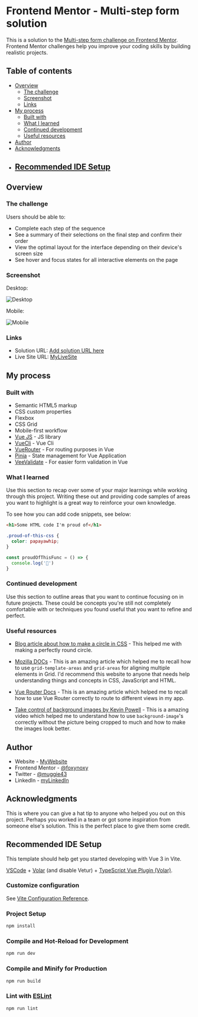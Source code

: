 # Frontend Mentor - Multi-step form solution

This is a solution to the [Multi-step form challenge on Frontend Mentor](https://www.frontendmentor.io/challenges/multistep-form-YVAnSdqQBJ). Frontend Mentor challenges help you improve your coding skills by building realistic projects. 

## Table of contents

- [Overview](#overview)
  - [The challenge](#the-challenge)
  - [Screenshot](#screenshot)
  - [Links](#links)
- [My process](#my-process)
  - [Built with](#built-with)
  - [What I learned](#what-i-learned)
  - [Continued development](#continued-development)
  - [Useful resources](#useful-resources)
- [Author](#author)
- [Acknowledgments](#acknowledgments)
- ## [Recommended IDE Setup](#recommended-ide-setup)

## Overview

### The challenge

Users should be able to:

- Complete each step of the sequence
- See a summary of their selections on the final step and confirm their order
- View the optimal layout for the interface depending on their device's screen size
- See hover and focus states for all interactive elements on the page

### Screenshot

Desktop:

![Desktop](./)


Mobile:

![Mobile](./screenshot.jpg)



### Links

- Solution URL: [Add solution URL here](https://your-solution-url.com)
- Live Site URL: [MyLiveSite](https://form-multistep.netflify.app)

## My process

### Built with

- Semantic HTML5 markup
- CSS custom properties
- Flexbox
- CSS Grid
- Mobile-first workflow
- [Vue JS](https://vuejs.org/) - JS library
- [VueCli](https://nextjs.org/) - Vue Cli
- [VueRouter](https://nextjs.org/) - For routing purposes in Vue
- [Pinia]() - State management for Vue Application
- [VeeValidate](https://vee-validate.logaretm.com/v4/) - For easier form validation in Vue


### What I learned

Use this section to recap over some of your major learnings while working through this project. Writing these out and providing code samples of areas you want to highlight is a great way to reinforce your own knowledge.

To see how you can add code snippets, see below:

```html
<h1>Some HTML code I'm proud of</h1>
```
```css
.proud-of-this-css {
  color: papayawhip;
}
```
```js
const proudOfThisFunc = () => {
  console.log('🎉')
}
```


### Continued development

Use this section to outline areas that you want to continue focusing on in future projects. These could be concepts you're still not completely comfortable with or techniques you found useful that you want to refine and perfect.


### Useful resources

- [Blog article about how to make a circle in CSS](https://blog.hubspot.com/website/css-border-radius-circle) - This helped me with making a perfectly round circle.

- [Mozilla DOCs](https://developer.mozilla.org/en-US/docs/Web/CSS/grid-template-areas) - This is an amazing article which helped me to recall how to use `grid-template-areas` and `grid-areas` for aligning multiple elements in Grid. I'd recommend this website to anyone  that needs help understanding things and concepts in CSS, JavaScript and HTML.
- [Vue Router Docs](https://router.vuejs.org/guide/#router-view) - This is an amazing article which helped me to recall how to use Vue Router correctly to route to different views in my app.
- [Take control of background images by Kevin Powell](https://www.youtube.com/watch?v=3T_Jy1CqH9k) - This is a amazing video which helped me to understand how to use `background-image`'s correctly without the picture being cropped to much and how to make the images look better.

## Author

- Website - [MyWebsite](https://www.purplehippo911.github.io/website)
- Frontend Mentor - [@foxynoxy](https://www.frontendmentor.io/profile/purplehippo911)
- Twitter - [@muggie43](https://www.twitter.com/muggie43)
- LinkedIn - [myLinkedIn](https://www.linkedin.com/in/omer-a-26815825b)



## Acknowledgments

This is where you can give a hat tip to anyone who helped you out on this project. Perhaps you worked in a team or got some inspiration from someone else's solution. This is the perfect place to give them some credit.



## Recommended IDE Setup

This template should help get you started developing with Vue 3 in Vite.

[VSCode](https://code.visualstudio.com/) + [Volar](https://marketplace.visualstudio.com/items?itemName=Vue.volar) (and disable Vetur) + [TypeScript Vue Plugin (Volar)](https://marketplace.visualstudio.com/items?itemName=Vue.vscode-typescript-vue-plugin).

### Customize configuration

See [Vite Configuration Reference](https://vitejs.dev/config/).

### Project Setup

```sh
npm install
```

### Compile and Hot-Reload for Development

```sh
npm run dev
```

### Compile and Minify for Production

```sh
npm run build
```


### Lint with [ESLint](https://eslint.org/)

```sh
npm run lint
```
